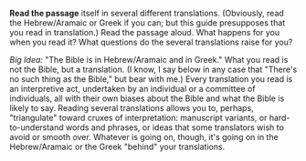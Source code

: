 **Read the passage** itself in several different translations. (Obviously, read the Hebrew/Aramaic or Greek if you can; but this guide presupposes that you read in translation.) Read the passage aloud. What happens for you when you read it? What questions do the several translations raise for you?

*Big Idea:* "The Bible is in Hebrew/Aramaic and in Greek." What you read is not the Bible, but a translation. (I know, I say below in any case that "There's no such thing as the Bible," but bear with me.) Every translation you read is an interpretive act, undertaken by an individual or a committee of individuals, all with their own biases about the Bible and what the Bible is likely to say. Reading several translations allows you to, perhaps, "triangulate" toward cruxes of interpretation: manuscript variants, or hard-to-understand words and phrases, or ideas that some translators wish to avoid or smooth over. Whatever is going on, though, it's going on in the Hebrew/Aramaic or the Greek "behind" your translations.
